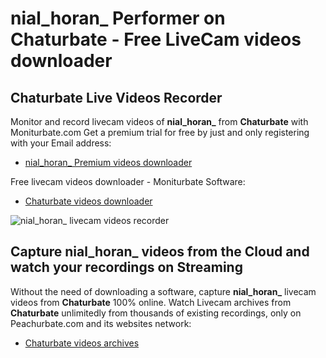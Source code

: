 # nial_horan_ Performer on Chaturbate - Free LiveCam videos downloader

## Chaturbate Live Videos Recorder

Monitor and record livecam videos of **nial_horan_** from **Chaturbate** with Moniturbate.com
Get a premium trial for free by just and only registering with your Email address:
* [nial_horan_ Premium videos downloader](https://moniturbate.com/request-demo-licence-key.html)

Free livecam videos downloader - Moniturbate Software:
* [Chaturbate videos downloader](https://moniturbate.com/moniturbate-download-software.html)

![nial_horan_ livecam videos recorder](https://peachurnet.com/templates/moniturbate-software.png)


## Capture nial_horan_ videos from the Cloud and watch your recordings on Streaming

Without the need of downloading a software, capture **nial_horan_** livecam videos from **Chaturbate** 100% online.
Watch Livecam archives from **Chaturbate** unlimitedly from thousands of existing recordings, only on Peachurbate.com and its websites network:
* [Chaturbate videos archives](https://peachurnet.com/)